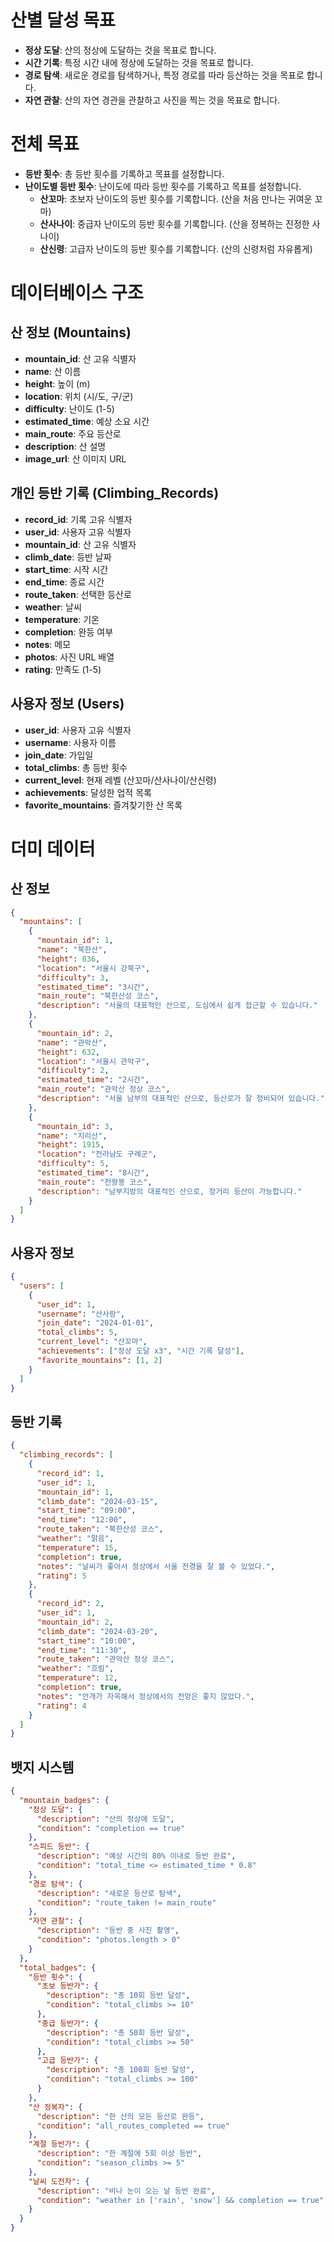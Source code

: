 # 산별 달성 목표

- **정상 도달**: 산의 정상에 도달하는 것을 목표로 합니다.
- **시간 기록**: 특정 시간 내에 정상에 도달하는 것을 목표로 합니다.
- **경로 탐색**: 새로운 경로를 탐색하거나, 특정 경로를 따라 등산하는 것을 목표로 합니다.
- **자연 관찰**: 산의 자연 경관을 관찰하고 사진을 찍는 것을 목표로 합니다.

# 전체 목표

- **등반 횟수**: 총 등반 횟수를 기록하고 목표를 설정합니다.
- **난이도별 등반 횟수**: 난이도에 따라 등반 횟수를 기록하고 목표를 설정합니다.
  - **산꼬마**: 초보자 난이도의 등반 횟수를 기록합니다. (산을 처음 만나는 귀여운 꼬마)
  - **산사나이**: 중급자 난이도의 등반 횟수를 기록합니다. (산을 정복하는 진정한 사나이)
  - **산신령**: 고급자 난이도의 등반 횟수를 기록합니다. (산의 신령처럼 자유롭게)

# 데이터베이스 구조

## 산 정보 (Mountains)
- **mountain_id**: 산 고유 식별자
- **name**: 산 이름
- **height**: 높이 (m)
- **location**: 위치 (시/도, 구/군)
- **difficulty**: 난이도 (1-5)
- **estimated_time**: 예상 소요 시간
- **main_route**: 주요 등산로
- **description**: 산 설명
- **image_url**: 산 이미지 URL

## 개인 등반 기록 (Climbing_Records)
- **record_id**: 기록 고유 식별자
- **user_id**: 사용자 고유 식별자
- **mountain_id**: 산 고유 식별자
- **climb_date**: 등반 날짜
- **start_time**: 시작 시간
- **end_time**: 종료 시간
- **route_taken**: 선택한 등산로
- **weather**: 날씨
- **temperature**: 기온
- **completion**: 완등 여부
- **notes**: 메모
- **photos**: 사진 URL 배열
- **rating**: 만족도 (1-5)

## 사용자 정보 (Users)
- **user_id**: 사용자 고유 식별자
- **username**: 사용자 이름
- **join_date**: 가입일
- **total_climbs**: 총 등반 횟수
- **current_level**: 현재 레벨 (산꼬마/산사나이/산신령)
- **achievements**: 달성한 업적 목록
- **favorite_mountains**: 즐겨찾기한 산 목록

# 더미 데이터

## 산 정보
```json
{
  "mountains": [
    {
      "mountain_id": 1,
      "name": "북한산",
      "height": 836,
      "location": "서울시 강북구",
      "difficulty": 3,
      "estimated_time": "3시간",
      "main_route": "북한산성 코스",
      "description": "서울의 대표적인 산으로, 도심에서 쉽게 접근할 수 있습니다."
    },
    {
      "mountain_id": 2,
      "name": "관악산",
      "height": 632,
      "location": "서울시 관악구",
      "difficulty": 2,
      "estimated_time": "2시간",
      "main_route": "관악산 정상 코스",
      "description": "서울 남부의 대표적인 산으로, 등산로가 잘 정비되어 있습니다."
    },
    {
      "mountain_id": 3,
      "name": "지리산",
      "height": 1915,
      "location": "전라남도 구례군",
      "difficulty": 5,
      "estimated_time": "8시간",
      "main_route": "천왕봉 코스",
      "description": "남부지방의 대표적인 산으로, 장거리 등산이 가능합니다."
    }
  ]
}
```

## 사용자 정보
```json
{
  "users": [
    {
      "user_id": 1,
      "username": "산사랑",
      "join_date": "2024-01-01",
      "total_climbs": 5,
      "current_level": "산꼬마",
      "achievements": ["정상 도달 x3", "시간 기록 달성"],
      "favorite_mountains": [1, 2]
    }
  ]
}
```

## 등반 기록
```json
{
  "climbing_records": [
    {
      "record_id": 1,
      "user_id": 1,
      "mountain_id": 1,
      "climb_date": "2024-03-15",
      "start_time": "09:00",
      "end_time": "12:00",
      "route_taken": "북한산성 코스",
      "weather": "맑음",
      "temperature": 15,
      "completion": true,
      "notes": "날씨가 좋아서 정상에서 서울 전경을 잘 볼 수 있었다.",
      "rating": 5
    },
    {
      "record_id": 2,
      "user_id": 1,
      "mountain_id": 2,
      "climb_date": "2024-03-20",
      "start_time": "10:00",
      "end_time": "11:30",
      "route_taken": "관악산 정상 코스",
      "weather": "흐림",
      "temperature": 12,
      "completion": true,
      "notes": "안개가 자욱해서 정상에서의 전망은 좋지 않았다.",
      "rating": 4
    }
  ]
}
```

## 뱃지 시스템
```json
{
  "mountain_badges": {
    "정상 도달": {
      "description": "산의 정상에 도달",
      "condition": "completion == true"
    },
    "스피드 등반": {
      "description": "예상 시간의 80% 이내로 등반 완료",
      "condition": "total_time <= estimated_time * 0.8"
    },
    "경로 탐색": {
      "description": "새로운 등산로 탐색",
      "condition": "route_taken != main_route"
    },
    "자연 관찰": {
      "description": "등반 중 사진 촬영",
      "condition": "photos.length > 0"
    }
  },
  "total_badges": {
    "등반 횟수": {
      "초보 등반가": {
        "description": "총 10회 등반 달성",
        "condition": "total_climbs >= 10"
      },
      "중급 등반가": {
        "description": "총 50회 등반 달성",
        "condition": "total_climbs >= 50"
      },
      "고급 등반가": {
        "description": "총 100회 등반 달성",
        "condition": "total_climbs >= 100"
      }
    },
    "산 정복자": {
      "description": "한 산의 모든 등산로 완등",
      "condition": "all_routes_completed == true"
    },
    "계절 등반가": {
      "description": "한 계절에 5회 이상 등반",
      "condition": "season_climbs >= 5"
    },
    "날씨 도전자": {
      "description": "비나 눈이 오는 날 등반 완료",
      "condition": "weather in ['rain', 'snow'] && completion == true"
    }
  }
}
``` 